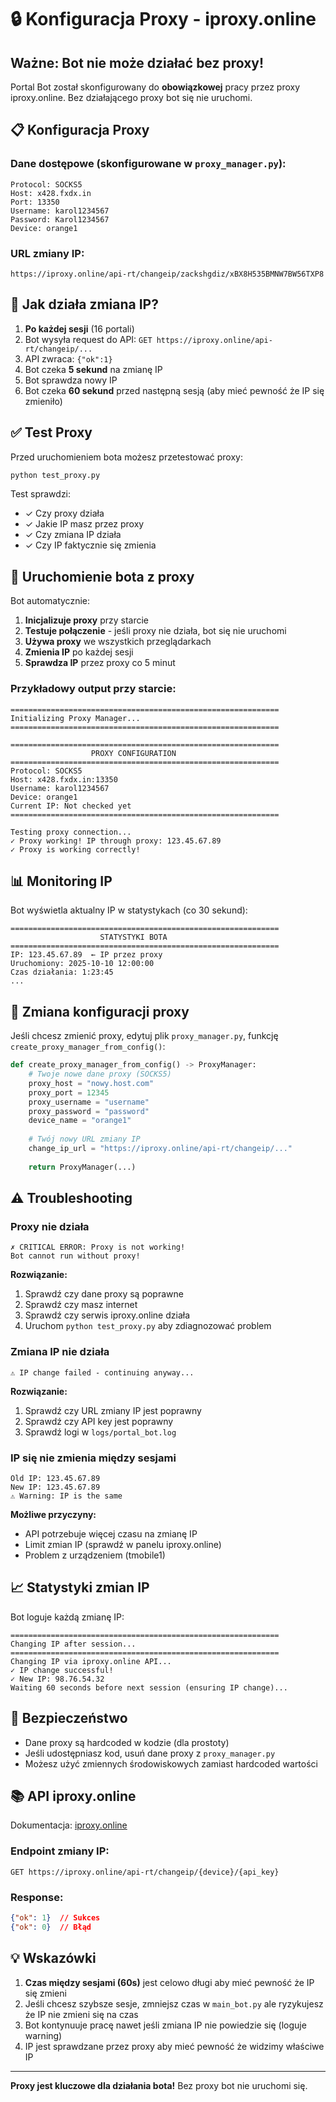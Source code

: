 # 🔒 Konfiguracja Proxy - iproxy.online

## Ważne: Bot nie może działać bez proxy!

Portal Bot został skonfigurowany do **obowiązkowej** pracy przez proxy iproxy.online. Bez działającego proxy bot się nie uruchomi.

## 📋 Konfiguracja Proxy

### Dane dostępowe (skonfigurowane w `proxy_manager.py`):

```
Protocol: SOCKS5
Host: x428.fxdx.in
Port: 13350
Username: karol1234567
Password: Karol1234567
Device: orange1
```

### URL zmiany IP:
```
https://iproxy.online/api-rt/changeip/zackshgdiz/xBX8H535BMNW7BW56TXP8
```

## 🔄 Jak działa zmiana IP?

1. **Po każdej sesji** (16 portali)
2. Bot wysyła request do API: `GET https://iproxy.online/api-rt/changeip/...`
3. API zwraca: `{"ok":1}`
4. Bot czeka **5 sekund** na zmianę IP
5. Bot sprawdza nowy IP
6. Bot czeka **60 sekund** przed następną sesją (aby mieć pewność że IP się zmieniło)

## ✅ Test Proxy

Przed uruchomieniem bota możesz przetestować proxy:

```bash
python test_proxy.py
```

Test sprawdzi:
- ✓ Czy proxy działa
- ✓ Jakie IP masz przez proxy
- ✓ Czy zmiana IP działa
- ✓ Czy IP faktycznie się zmienia

## 🚀 Uruchomienie bota z proxy

Bot automatycznie:
1. **Inicjalizuje proxy** przy starcie
2. **Testuje połączenie** - jeśli proxy nie działa, bot się nie uruchomi
3. **Używa proxy** we wszystkich przeglądarkach
4. **Zmienia IP** po każdej sesji
5. **Sprawdza IP** przez proxy co 5 minut

### Przykładowy output przy starcie:

```
============================================================
Initializing Proxy Manager...
============================================================

============================================================
                  PROXY CONFIGURATION
============================================================
Protocol: SOCKS5
Host: x428.fxdx.in:13350
Username: karol1234567
Device: orange1
Current IP: Not checked yet
============================================================

Testing proxy connection...
✓ Proxy working! IP through proxy: 123.45.67.89
✓ Proxy is working correctly!
```

## 📊 Monitoring IP

Bot wyświetla aktualny IP w statystykach (co 30 sekund):

```
============================================================
                    STATYSTYKI BOTA
============================================================
IP: 123.45.67.89  ← IP przez proxy
Uruchomiony: 2025-10-10 12:00:00
Czas działania: 1:23:45
...
```

## 🔧 Zmiana konfiguracji proxy

Jeśli chcesz zmienić proxy, edytuj plik `proxy_manager.py`, funkcję `create_proxy_manager_from_config()`:

```python
def create_proxy_manager_from_config() -> ProxyManager:
    # Twoje nowe dane proxy (SOCKS5)
    proxy_host = "nowy.host.com"
    proxy_port = 12345
    proxy_username = "username"
    proxy_password = "password"
    device_name = "orange1"
    
    # Twój nowy URL zmiany IP
    change_ip_url = "https://iproxy.online/api-rt/changeip/..."
    
    return ProxyManager(...)
```

## ⚠️ Troubleshooting

### Proxy nie działa

```
✗ CRITICAL ERROR: Proxy is not working!
Bot cannot run without proxy!
```

**Rozwiązanie:**
1. Sprawdź czy dane proxy są poprawne
2. Sprawdź czy masz internet
3. Sprawdź czy serwis iproxy.online działa
4. Uruchom `python test_proxy.py` aby zdiagnozować problem

### Zmiana IP nie działa

```
⚠ IP change failed - continuing anyway...
```

**Rozwiązanie:**
1. Sprawdź czy URL zmiany IP jest poprawny
2. Sprawdź czy API key jest poprawny
3. Sprawdź logi w `logs/portal_bot.log`

### IP się nie zmienia między sesjami

```
Old IP: 123.45.67.89
New IP: 123.45.67.89
⚠ Warning: IP is the same
```

**Możliwe przyczyny:**
- API potrzebuje więcej czasu na zmianę IP
- Limit zmian IP (sprawdź w panelu iproxy.online)
- Problem z urządzeniem (tmobile1)

## 📈 Statystyki zmian IP

Bot loguje każdą zmianę IP:

```
============================================================
Changing IP after session...
============================================================
Changing IP via iproxy.online API...
✓ IP change successful!
✓ New IP: 98.76.54.32
Waiting 60 seconds before next session (ensuring IP change)...
```

## 🔐 Bezpieczeństwo

- Dane proxy są hardcoded w kodzie (dla prostoty)
- Jeśli udostępniasz kod, usuń dane proxy z `proxy_manager.py`
- Możesz użyć zmiennych środowiskowych zamiast hardcoded wartości

## 📚 API iproxy.online

Dokumentacja: [iproxy.online](https://iproxy.online)

### Endpoint zmiany IP:
```
GET https://iproxy.online/api-rt/changeip/{device}/{api_key}
```

### Response:
```json
{"ok": 1}  // Sukces
{"ok": 0}  // Błąd
```

## 💡 Wskazówki

1. **Czas między sesjami (60s)** jest celowo długi aby mieć pewność że IP się zmieni
2. Jeśli chcesz szybsze sesje, zmniejsz czas w `main_bot.py` ale ryzykujesz że IP nie zmieni się na czas
3. Bot kontynuuje pracę nawet jeśli zmiana IP nie powiedzie się (loguje warning)
4. IP jest sprawdzane przez proxy aby mieć pewność że widzimy właściwe IP

---

**Proxy jest kluczowe dla działania bota!** Bez proxy bot nie uruchomi się.

